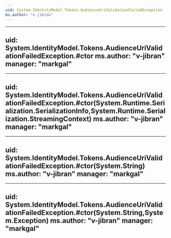 ```yaml
---
uid: System.IdentityModel.Tokens.AudienceUriValidationFailedException
ms.author: "v-jibran"
---
```


---
uid: System.IdentityModel.Tokens.AudienceUriValidationFailedException.#ctor
ms.author: "v-jibran"
manager: "markgal"
---

---
uid: System.IdentityModel.Tokens.AudienceUriValidationFailedException.#ctor(System.Runtime.Serialization.SerializationInfo,System.Runtime.Serialization.StreamingContext)
ms.author: "v-jibran"
manager: "markgal"
---

---
uid: System.IdentityModel.Tokens.AudienceUriValidationFailedException.#ctor(System.String)
ms.author: "v-jibran"
manager: "markgal"
---

---
uid: System.IdentityModel.Tokens.AudienceUriValidationFailedException.#ctor(System.String,System.Exception)
ms.author: "v-jibran"
manager: "markgal"
---
